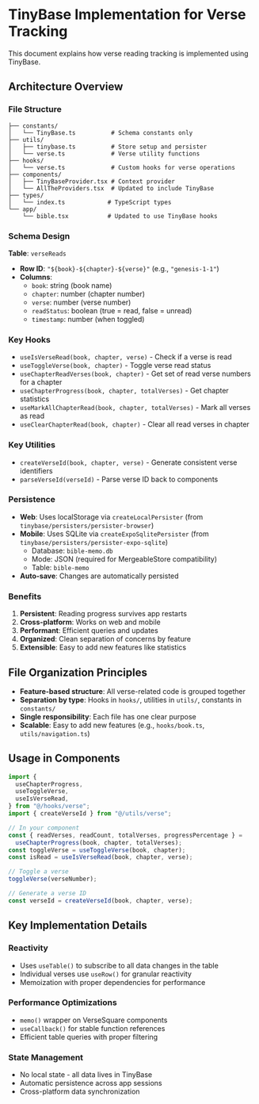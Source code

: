 # TinyBase Implementation for Verse Tracking

This document explains how verse reading tracking is implemented using TinyBase.

## Architecture Overview

### File Structure

```
├── constants/
│   └── TinyBase.ts          # Schema constants only
├── utils/
│   ├── tinybase.ts          # Store setup and persister
│   └── verse.ts             # Verse utility functions
├── hooks/
│   └── verse.ts             # Custom hooks for verse operations
├── components/
│   ├── TinyBaseProvider.tsx # Context provider
│   └── AllTheProviders.tsx  # Updated to include TinyBase
├── types/
│   └── index.ts            # TypeScript types
└── app/
    └── bible.tsx           # Updated to use TinyBase hooks
```

### Schema Design

**Table**: `verseReads`

- **Row ID**: `"${book}-${chapter}-${verse}"` (e.g., `"genesis-1-1"`)
- **Columns**:
  - `book`: string (book name)
  - `chapter`: number (chapter number)
  - `verse`: number (verse number)
  - `readStatus`: boolean (true = read, false = unread)
  - `timestamp`: number (when toggled)

### Key Hooks

- `useIsVerseRead(book, chapter, verse)` - Check if a verse is read
- `useToggleVerse(book, chapter)` - Toggle verse read status
- `useChapterReadVerses(book, chapter)` - Get set of read verse numbers for a chapter
- `useChapterProgress(book, chapter, totalVerses)` - Get chapter statistics
- `useMarkAllChapterRead(book, chapter, totalVerses)` - Mark all verses as read
- `useClearChapterRead(book, chapter)` - Clear all read verses in chapter

### Key Utilities

- `createVerseId(book, chapter, verse)` - Generate consistent verse identifiers
- `parseVerseId(verseId)` - Parse verse ID back to components

### Persistence

- **Web**: Uses localStorage via `createLocalPersister` (from `tinybase/persisters/persister-browser`)
- **Mobile**: Uses SQLite via `createExpoSqlitePersister` (from `tinybase/persisters/persister-expo-sqlite`)
  - Database: `bible-memo.db`
  - Mode: JSON (required for MergeableStore compatibility)
  - Table: `bible-memo`
- **Auto-save**: Changes are automatically persisted

### Benefits

1. **Persistent**: Reading progress survives app restarts
2. **Cross-platform**: Works on web and mobile
3. **Performant**: Efficient queries and updates
4. **Organized**: Clean separation of concerns by feature
5. **Extensible**: Easy to add new features like statistics

## File Organization Principles

- **Feature-based structure**: All verse-related code is grouped together
- **Separation by type**: Hooks in `hooks/`, utilities in `utils/`, constants in `constants/`
- **Single responsibility**: Each file has one clear purpose
- **Scalable**: Easy to add new features (e.g., `hooks/book.ts`, `utils/navigation.ts`)

## Usage in Components

```typescript
import {
  useChapterProgress,
  useToggleVerse,
  useIsVerseRead,
} from "@/hooks/verse";
import { createVerseId } from "@/utils/verse";

// In your component
const { readVerses, readCount, totalVerses, progressPercentage } =
  useChapterProgress(book, chapter, totalVerses);
const toggleVerse = useToggleVerse(book, chapter);
const isRead = useIsVerseRead(book, chapter, verse);

// Toggle a verse
toggleVerse(verseNumber);

// Generate a verse ID
const verseId = createVerseId(book, chapter, verse);
```

## Key Implementation Details

### Reactivity

- Uses `useTable()` to subscribe to all data changes in the table
- Individual verses use `useRow()` for granular reactivity
- Memoization with proper dependencies for performance

### Performance Optimizations

- `memo()` wrapper on VerseSquare components
- `useCallback()` for stable function references
- Efficient table queries with proper filtering

### State Management

- No local state - all data lives in TinyBase
- Automatic persistence across app sessions
- Cross-platform data synchronization
